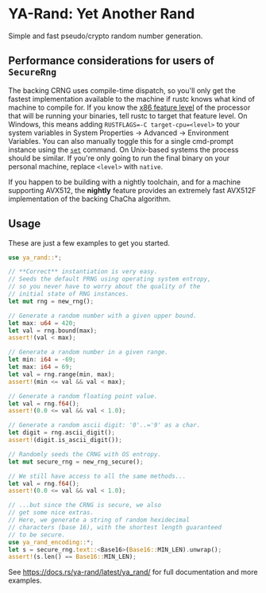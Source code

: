 # YA-Rand: Yet Another Rand

Simple and fast pseudo/crypto random number generation.

## Performance considerations for users of `SecureRng`

The backing CRNG uses compile-time dispatch, so you'll only get the fastest implementation available to the
machine if rustc knows what kind of machine to compile for.
If you know the [x86 feature level] of the processor that will be running your binaries, tell rustc to
target that feature level. On Windows, this means adding `RUSTFLAGS=-C target-cpu=<level>` to your system
variables in System Properties -> Advanced -> Environment Variables. You can also manually toggle this for
a single cmd-prompt instance using the [`set`] command. On Unix-based systems the process should be similar.
If you're only going to run the final binary on your personal machine, replace `<level>` with `native`.

If you happen to be building with a nightly toolchain, and for a machine supporting AVX512, the **nightly**
feature provides an extremely fast AVX512F implementation of the backing ChaCha algorithm.

[x86 feature level]: https://en.wikipedia.org/wiki/X86-64#Microarchitecture_levels
[`set`]: https://learn.microsoft.com/en-us/windows-server/administration/windows-commands/set_1

## Usage

These are just a few examples to get you started.

```rust
use ya_rand::*;

// **Correct** instantiation is very easy.
// Seeds the default PRNG using operating system entropy,
// so you never have to worry about the quality of the
// initial state of RNG instances.
let mut rng = new_rng();

// Generate a random number with a given upper bound.
let max: u64 = 420;
let val = rng.bound(max);
assert!(val < max);

// Generate a random number in a given range.
let min: i64 = -69;
let max: i64 = 69;
let val = rng.range(min, max);
assert!(min <= val && val < max);

// Generate a random floating point value.
let val = rng.f64();
assert!(0.0 <= val && val < 1.0);

// Generate a random ascii digit: '0'..='9' as a char.
let digit = rng.ascii_digit();
assert!(digit.is_ascii_digit());

// Randomly seeds the CRNG with OS entropy.
let mut secure_rng = new_rng_secure();

// We still have access to all the same methods...
let val = rng.f64();
assert!(0.0 <= val && val < 1.0);

// ...but since the CRNG is secure, we also
// get some nice extras.
// Here, we generate a string of random hexidecimal
// characters (base 16), with the shortest length guaranteed
// to be secure.
use ya_rand_encoding::*;
let s = secure_rng.text::<Base16>(Base16::MIN_LEN).unwrap();
assert!(s.len() == Base16::MIN_LEN);
```

See https://docs.rs/ya-rand/latest/ya_rand/ for full documentation and more examples.
